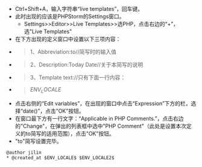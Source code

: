 - Ctrl+Shift+A，输入字符串“live templates”，回车键。
- 此时出现的应该是PHPStorm的Settings窗口。
  - Settings>>Editor>>Live Templates>>选PHP，点击右边的“+”，选"Live Templates"
- 在下方出现的定义窗口中设置以下三项内容：
- > 1、Abbreviation:to//简写时的输入值
- > 2、Description:Today Date//关于本简写的说明
- > 3、Template text://只有下面一行内容：
- > $ENV_LOCALE$
- 点击右侧的“Edit variables”，在出现的窗口中点击“Expression”下方的栏，选择“date()”，点击"OK"按钮。
- 在窗口最下方有一行文字：“Applicable in PHP Comments.”，点击右边的"Change"，在弹出的列表框中选中"PHP Comment"（此处是设置本次定义的to简写的适用范围），点击"OK"按钮。
- "to"简写设置完毕。

```
@author jilin 
* @created_at $ENV_LOCALE$ $ENV_LOCALE2$
```
